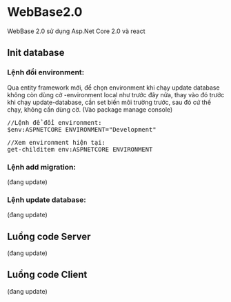# WebBase2.0
WebBase 2.0 sử dụng Asp.Net Core 2.0 và react

## Init database
### Lệnh đổi environment:
Qua entity framework mới, để chọn environment khi chạy update database không còn dùng cờ -environment local như trước đây nữa, thay vào đó trước khi chạy update-database, cần set biến môi trường trước, sau đó cứ thế chạy, không cần dùng cờ.
(Vào package manage console)
<p><pre>//Lệnh để đổi environment:
$env:ASPNETCORE_ENVIRONMENT="Development"</pre></p>

<p><pre>//Xem environment hiện tại:
get-childitem env:ASPNETCORE_ENVIRONMENT</pre></p>


### Lệnh add migration:
(đang update)
### Lệnh update database:
(đang update)
## Luồng code Server
(đang update)
## Luồng code Client
(đang update)


